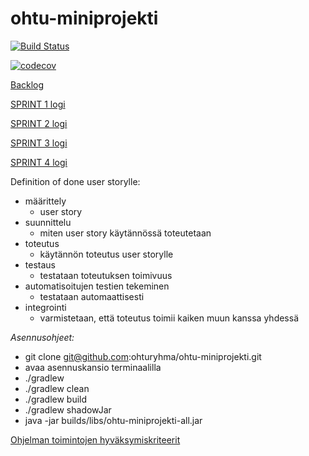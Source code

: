 # ohtu-miniprojekti
[![Build Status](https://travis-ci.org/ohturyhma/ohtu-miniprojekti.svg?branch=master)](https://travis-ci.org/ohturyhma/ohtu-miniprojekti)

[![codecov](https://codecov.io/gh/ohturyhma/ohtu-miniprojekti/branch/master/graph/badge.svg)](https://codecov.io/gh/ohturyhma/ohtu-miniprojekti)

[Backlog](https://docs.google.com/spreadsheets/d/1HErjSsQnRIdeJig6_m6VVYU6QJPHm2j8OfY310DhqNg/edit?usp=sharing)

[SPRINT 1 logi](https://docs.google.com/spreadsheets/d/1HErjSsQnRIdeJig6_m6VVYU6QJPHm2j8OfY310DhqNg/edit#gid=0)

[SPRINT 2 logi](https://docs.google.com/spreadsheets/d/1HErjSsQnRIdeJig6_m6VVYU6QJPHm2j8OfY310DhqNg/edit#gid=8)

[SPRINT 3 logi](https://docs.google.com/spreadsheets/d/1HErjSsQnRIdeJig6_m6VVYU6QJPHm2j8OfY310DhqNg/edit#gid=9)

[SPRINT 4 logi](https://docs.google.com/spreadsheets/d/1HErjSsQnRIdeJig6_m6VVYU6QJPHm2j8OfY310DhqNg/edit#gid=10)




Definition of done user storylle:
* määrittely
  - user story
* suunnittelu
  - miten user story käytännössä toteutetaan
* toteutus
  - käytännön toteutus user storylle
* testaus
  - testataan toteutuksen toimivuus
* automatisoitujen testien tekeminen
  - testataan automaattisesti
* integrointi
  - varmistetaan, että toteutus toimii kaiken muun kanssa yhdessä


_Asennusohjeet:_

* git clone git@github.com:ohturyhma/ohtu-miniprojekti.git
* avaa asennuskansio terminaalilla
* ./gradlew
* ./gradlew clean
* ./gradlew build
* ./gradlew shadowJar
* java -jar builds/libs/ohtu-miniprojekti-all.jar

[Ohjelman toimintojen hyväksymiskriteerit](https://github.com/ohturyhma/ohtu-miniprojekti/blob/master/toimintojenkriteerit.md)
